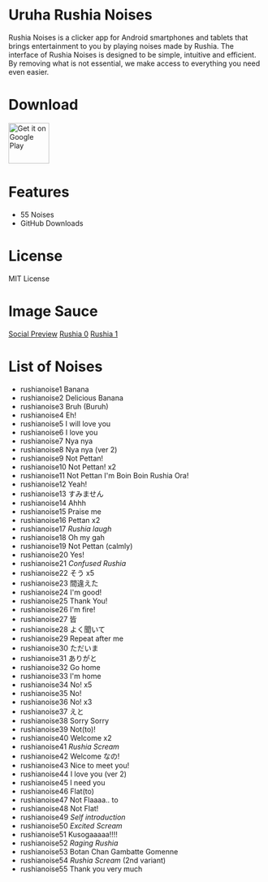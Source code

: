 # Uruha Rushia Noises
Rushia Noises is a clicker app for Android smartphones and tablets that brings entertainment to you by playing noises made by Rushia.
The interface of Rushia Noises is designed to be simple, intuitive and efficient. By removing what is not essential, we make access to everything you need even easier.

# Download
[<img src="https://play.google.com/intl/en_us/badges/images/generic/en_badge_web_generic.png"
alt="Get it on Google Play"
height="80">](https://play.google.com/store/apps/details?id=com.yuzumin.rushianoises)

# Features
* 55 Noises
* GitHub Downloads

# License
MIT License

# Image Sauce <br>
<a href="https://twitter.com/uruharushia/status/1483089890753806344">Social Preview</a>
<a href="https://cdn.donmai.us/original/0d/85/__uruha_rushia_hololive_drawn_by_shinonome_asu__0d85f353c9353415b2edd84968fba94e.jpg">Rushia 0</a>
<a href="https://danbooru.donmai.us/posts/4348159">Rushia 1</a>

# List of Noises
* rushianoise1 Banana
* rushianoise2 Delicious Banana
* rushianoise3 Bruh (Buruh)
* rushianoise4 Eh!
* rushianoise5 I will love you
* rushianoise6 I love you
* rushianoise7 Nya nya
* rushianoise8 Nya nya (ver 2)
* rushianoise9 Not Pettan!
* rushianoise10 Not Pettan! x2
* rushianoise11 Not Pettan I'm Boin Boin Rushia Ora!
* rushianoise12 Yeah!
* rushianoise13 すみません
* rushianoise14 Ahhh
* rushianoise15 Praise me
* rushianoise16 Pettan x2
* rushianoise17 *Rushia laugh*
* rushianoise18 Oh my gah
* rushianoise19 Not Pettan (calmly)
* rushianoise20 Yes!
* rushianoise21 *Confused Rushia*
* rushianoise22 そう x5
* rushianoise23 間違えた
* rushianoise24 I'm good!
* rushianoise25 Thank You!
* rushianoise26 I'm fire!
* rushianoise27 皆
* rushianoise28 よく聞いて
* rushianoise29 Repeat after me
* rushianoise30 ただいま
* rushianoise31 ありがと
* rushianoise32 Go home
* rushianoise33 I'm home
* rushianoise34 No! x5
* rushianoise35 No!
* rushianoise36 No! x3
* rushianoise37 えと
* rushianoise38 Sorry Sorry
* rushianoise39 Not(to)!
* rushianoise40 Welcome x2
* rushianoise41 *Rushia Scream*
* rushianoise42 Welcome なの!
* rushianoise43 Nice to meet you!
* rushianoise44 I love you (ver 2)
* rushianoise45 I need you
* rushianoise46 Flat(to)
* rushianoise47 Not Flaaaa.. to
* rushianoise48 Not Flat!
* rushianoise49 *Self introduction*
* rushianoise50 *Excited Scream*
* rushianoise51 Kusogaaaaa!!!!
* rushianoise52 *Raging Rushia*
* rushianoise53 Botan Chan Gambatte Gomenne
* rushianoise54 *Rushia Scream* (2nd variant)
* rushianoise55 Thank you very much
